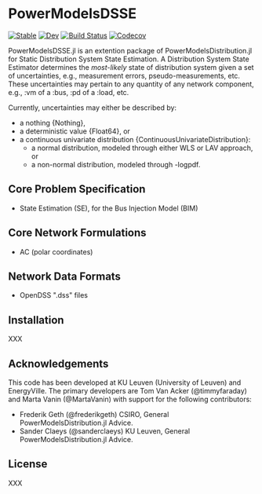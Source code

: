 # PowerModelsDSSE

[![Stable](https://img.shields.io/badge/docs-stable-blue.svg)](https://timmyfaraday.github.io/PowerModelsDSSE.jl/stable)
[![Dev](https://img.shields.io/badge/docs-dev-blue.svg)](https://timmyfaraday.github.io/PowerModelsDSSE.jl/dev)
[![Build Status](https://travis-ci.com/timmyfaraday/PowerModelsDSSE.jl.svg?branch=master)](https://travis-ci.com/timmyfaraday/PowerModelsDSSE.jl)
[![Codecov](https://codecov.io/gh/timmyfaraday/PowerModelsDSSE.jl/branch/master/graph/badge.svg)](https://codecov.io/gh/timmyfaraday/PowerModelsDSSE.jl)

PowerModelsDSSE.jl is an extention package of PowerModelsDistribution.jl for
Static Distribution System State Estimation. A Distribution System State
Estimator determines the *most-likely* state of distribution system given a set
of uncertainties, e.g., measurement errors, pseudo-measurements, etc. These 
uncertainties may pertain to any quantity of any network component, e.g., :vm 
of a :bus, :pd of a :load, etc.

Currently, uncertainties may either be described by:
- a nothing {Nothing},
- a deterministic value {Float64}, or
- a continuous univariate distribution {ContinuousUnivariateDistribution}:
    * a normal distribution, modeled through either WLS or LAV approach, or
    * a non-normal distribution, modeled through -logpdf.

## Core Problem Specification

- State Estimation (SE), for the Bus Injection Model (BIM)

## Core Network Formulations

- AC (polar coordinates)

## Network Data Formats

- OpenDSS ".dss" files

## Installation

XXX

## Acknowledgements

This code has been developed at KU Leuven (University of Leuven) and 
EnergyVille. The primary developers are Tom Van Acker (@timmyfaraday) and 
Marta Vanin (@MartaVanin) with support for the following
contributors:

- Frederik Geth (@frederikgeth) CSIRO, General PowerModelsDistribution.jl Advice.
- Sander Claeys (@sanderclaeys) KU Leuven, General PowerModelsDistribution.jl Advice.

## License

XXX
